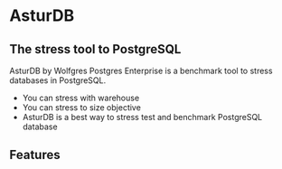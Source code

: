 # AsturDB
## The stress tool to PostgreSQL



AsturDB by Wolfgres Postgres Enterprise is a benchmark tool to stress databases in PostgreSQL.

- You can stress with warehouse
- You can stress to size objective
- AsturDB is a best way to stress test and benchmark PostgreSQL database

## Features


